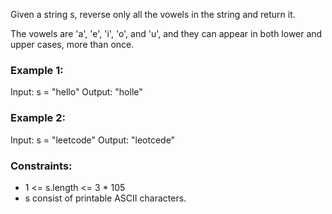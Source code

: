 Given a string s, reverse only all the vowels in the string and return it.

The vowels are 'a', 'e', 'i', 'o', and 'u', and they can appear in both lower and upper cases, more than once.

### Example 1:

Input: s = "hello"
Output: "holle"

### Example 2:

Input: s = "leetcode"
Output: "leotcede"

### Constraints:

-   1 <= s.length <= 3 \* 105
-   s consist of printable ASCII characters.
